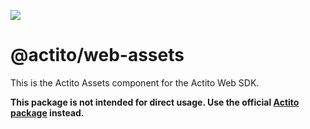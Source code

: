 [<img src="https://raw.githubusercontent.com/actito/actito-sdk-web/main/.assets/logo.png"/>](https://actito.com)

# @actito/web-assets

This is the Actito Assets component for the Actito Web SDK.

**This package is not intended for direct usage. Use the official [Actito package](https://www.npmjs.com/package/actito-web) instead.**
